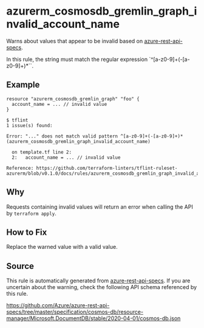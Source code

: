 <!--- This file generated by `tools/apispec-rule-gen/main.go`. DO NOT EDIT --->

# azurerm_cosmosdb_gremlin_graph_invalid_account_name

Warns about values that appear to be invalid based on [azure-rest-api-specs](https://github.com/Azure/azure-rest-api-specs).

In this rule, the string must match the regular expression `^[a-z0-9]+(-[a-z0-9]+)*``.

## Example

```hcl
resource "azurerm_cosmosdb_gremlin_graph" "foo" {
  account_name = ... // invalid value
}
```

```
$ tflint
1 issue(s) found:

Error: "..." does not match valid pattern ^[a-z0-9]+(-[a-z0-9]+)* (azurerm_cosmosdb_gremlin_graph_invalid_account_name)

  on template.tf line 2:
  2:   account_name = ... // invalid value

Reference: https://github.com/terraform-linters/tflint-ruleset-azurerm/blob/v0.1.0/docs/rules/azurerm_cosmosdb_gremlin_graph_invalid_account_name.md

```

## Why

Requests containing invalid values will return an error when calling the API by `terraform apply`.

## How to Fix

Replace the warned value with a valid value.

## Source

This rule is automatically generated from [azure-rest-api-specs](https://github.com/Azure/azure-rest-api-specs). If you are uncertain about the warning, check the following API schema referenced by this rule.

https://github.com/Azure/azure-rest-api-specs/tree/master/specification/cosmos-db/resource-manager/Microsoft.DocumentDB/stable/2020-04-01/cosmos-db.json
